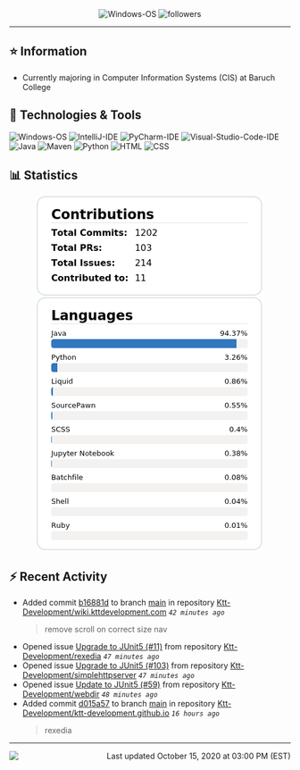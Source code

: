 <div align="center">
    <img 
        src="https://img.shields.io/badge/OS-Windows-informational?style=for-the-badge&color=3278be"
        alt="Windows-OS">
    <img 
        src="https://img.shields.io/github/followers/katsute?color=3278be&style=for-the-badge"
        alt="followers">
</div>

<hr>

## ⭐ Information

 - Currently majoring in Computer Information Systems (CIS) at Baruch College

## 🔧 Technologies & Tools

<img 
    src="https://img.shields.io/badge/OS-Windows-informational?style=flat-square&color=3278be"
    alt="Windows-OS">
<img 
    src="https://img.shields.io/badge/Editor-IntelliJ_IDEA-informational?style=flat-square&logo=intellij-idea&logoColor=white&color=3278be"
    alt="IntelliJ-IDE">
<img 
    src="https://img.shields.io/badge/Editor-PyCharm-informational?style=flat-square&logo=pycharm&logoColor=white&color=3278be"
    alt="PyCharm-IDE">
<img 
    src="https://img.shields.io/badge/Editor-Visual_Studio_Code-informational?style=flat-square&logo=Visual-Studio-Code&logoColor=white&color=3278be"
    alt="Visual-Studio-Code-IDE">
<img 
    src="https://img.shields.io/badge/Code-Java-informational?style=flat-square&logo=java&logoColor=white&color=3278be"
    alt="Java">
<img 
    src="https://img.shields.io/badge/Tools-Maven-informational?style=flat-square&logo=apache-maven&logoColor=white&color=3278be"
    alt="Maven">
<img 
    src="https://img.shields.io/badge/Code-Python-informational?style=flat-square&logo=python&logoColor=white&color=3278be"
    alt="Python">
<img 
    src="https://img.shields.io/badge/Code-HTML-informational?style=flat-square&logo=html5&logoColor=white&color=3278be"
    alt="HTML">
<img 
    src="https://img.shields.io/badge/Code-CSS-informational?style=flat-square&logo=css-wizardry&logoColor=white&color=3278be"
    alt="CSS">

## 📊 Statistics
<div align="center">
    <a href="https://github.com/Katsute/">
        <img src="https://github.com/Katsute/Katsute/blob/main/contributions.png">
    </a>
    <a href="https://github.com/Katsute/">
        <img src="https://github.com/Katsute/Katsute/blob/main/languages.png">
    </a>
</div>

## ⚡ Recent Activity

 - Added commit [b16881d](https://github.com/Ktt-Development/wiki.kttdevelopment.com/commit/b16881d4944e3894ae4fa5afd3c0866eb4f746af) to branch [main](https://github.com/Ktt-Development/wiki.kttdevelopment.com/tree/main) in repository [Ktt-Development/wiki.kttdevelopment.com](https://github.com/Ktt-Development/wiki.kttdevelopment.com)  *`42 minutes ago`*
   > remove scroll on correct size nav
 - Opened issue [Upgrade to JUnit5 (#11)](https://github.com/Ktt-Development/rexedia/issues/11) from repository [Ktt-Development/rexedia](https://github.com/Ktt-Development/rexedia)  *`47 minutes ago`*
 - Opened issue [Upgrade to JUnit5 (#103)](https://github.com/Ktt-Development/simplehttpserver/issues/103) from repository [Ktt-Development/simplehttpserver](https://github.com/Ktt-Development/simplehttpserver)  *`47 minutes ago`*
 - Opened issue [Update to JUnit5 (#59)](https://github.com/Ktt-Development/webdir/issues/59) from repository [Ktt-Development/webdir](https://github.com/Ktt-Development/webdir)  *`48 minutes ago`*
 - Added commit [d015a57](https://github.com/Ktt-Development/ktt-development.github.io/commit/d015a57cba5493b992a5303964b3bf4e2851b753) to branch [main](https://github.com/Ktt-Development/ktt-development.github.io/tree/main) in repository [Ktt-Development/ktt-development.github.io](https://github.com/Ktt-Development/ktt-development.github.io)  *`16 hours ago`*
   > rexedia

---
<img align="left" src="https://github.com/Katsute/Katsute/workflows/Update%20README.md/badge.svg"><p align="right">Last updated October 15, 2020 at 03:00 PM (EST)</p>
